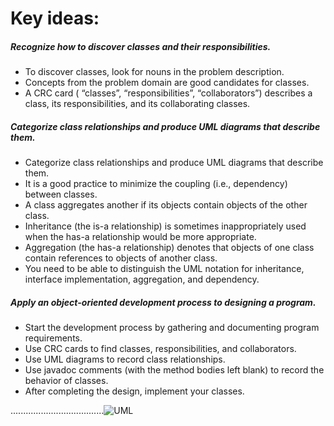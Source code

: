 # Key ideas:
##### Recognize how to discover classes and their responsibilities.
* To discover classes, look for nouns in the problem description.
* Concepts from the problem domain are good candidates for classes.
* A CRC card ( “classes”, “responsibilities”, “collaborators”) describes a class, its responsibilities, and its collaborating classes.

##### Categorize class relationships and produce UML diagrams that describe them.
* Categorize class relationships and produce UML diagrams that describe them.
* It is a good practice to minimize the coupling (i.e., dependency) between classes.
* A class aggregates another if its objects contain objects of the other class.
* Inheritance (the is-a relationship) is sometimes inappropriately used when the
  has-a relationship would be more appropriate.
* Aggregation (the has-a relationship) denotes that objects of one class contain
  references to objects of another class.
* You need to be able to distinguish the UML notation for inheritance, interface
  implementation, aggregation, and dependency.

##### Apply an object-oriented development process to designing a program.
* Start the development process by gathering and documenting program
  requirements.
* Use CRC cards to find classes, responsibilities, and collaborators.
* Use UML diagrams to record class relationships.
* Use javadoc comments (with the method bodies left blank) to record the
  behavior of classes.
* After completing the design, implement your classes.

.....................................![UML](https://i.stack.imgur.com/yqf8i.gif) 
